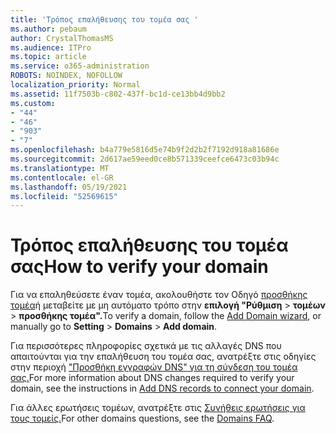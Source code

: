 ```yaml
---
title: 'Τρόπος επαλήθευσης του τομέα σας '
ms.author: pebaum
author: CrystalThomasMS
ms.audience: ITPro
ms.topic: article
ms.service: o365-administration
ROBOTS: NOINDEX, NOFOLLOW
localization_priority: Normal
ms.assetid: 11f7503b-c802-437f-bc1d-ce13bb4d9bb2
ms.custom:
- "44"
- "46"
- "903"
- "7"
ms.openlocfilehash: b4a779e5816d5e74b9f2d2b2f7192d918a81686e
ms.sourcegitcommit: 2d617ae59eed0ce8b571339ceefce6473c03b94c
ms.translationtype: MT
ms.contentlocale: el-GR
ms.lasthandoff: 05/19/2021
ms.locfileid: "52569615"
---
```

# <a name="how-to-verify-your-domain"></a><span data-ttu-id="65220-102">Τρόπος επαλήθευσης του τομέα σας</span><span class="sxs-lookup"><span data-stu-id="65220-102">How to verify your domain</span></span>

<span data-ttu-id="65220-103">Για να επαληθεύσετε έναν τομέα, ακολουθήστε τον Οδηγό [προσθήκης τομέα](https://admin.microsoft.com/Adminportal#/Domains/Wizard)ή μεταβείτε με μη αυτόματο τρόπο στην **επιλογή "Ρύθμιση**  >  **τομέων**  >  **προσθήκης τομέα".**</span><span class="sxs-lookup"><span data-stu-id="65220-103">To verify a domain, follow the [Add Domain wizard](https://admin.microsoft.com/Adminportal#/Domains/Wizard), or manually go to **Setting** > **Domains** > **Add domain**.</span></span>

<span data-ttu-id="65220-104">Για περισσότερες πληροφορίες σχετικά με τις αλλαγές DNS που απαιτούνται για την επαλήθευση του τομέα σας, ανατρέξτε στις οδηγίες στην περιοχή ["Προσθήκη εγγραφών DNS" για τη σύνδεση του τομέα σας.](/microsoft-365/admin/get-help-with-domains/create-dns-records-at-any-dns-hosting-provider)</span><span class="sxs-lookup"><span data-stu-id="65220-104">For more information about DNS changes required to verify your domain, see the instructions in [Add DNS records to connect your domain](/microsoft-365/admin/get-help-with-domains/create-dns-records-at-any-dns-hosting-provider).</span></span>

<span data-ttu-id="65220-105">Για άλλες ερωτήσεις τομέων, ανατρέξτε στις [Συνήθεις ερωτήσεις για τους τομείς.](/microsoft-365/admin/setup/domains-faq)</span><span class="sxs-lookup"><span data-stu-id="65220-105">For other domains questions, see the [Domains FAQ](/microsoft-365/admin/setup/domains-faq).</span></span>
